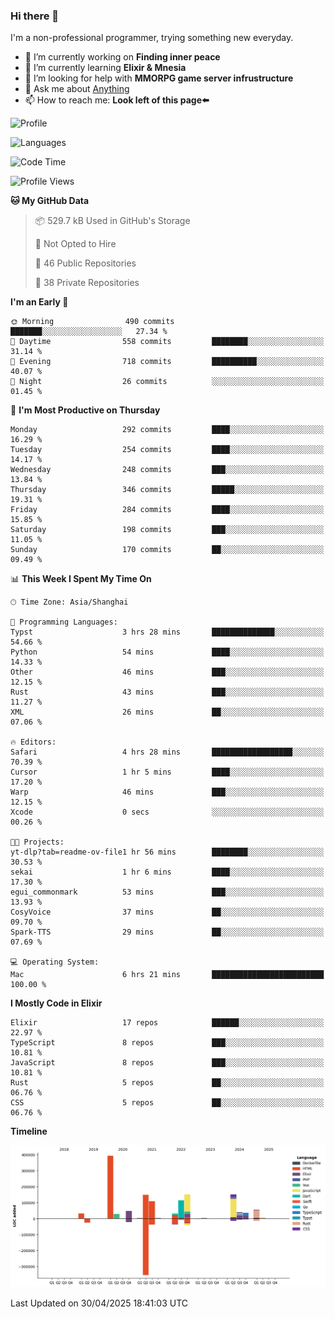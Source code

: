### Hi there 👋

I'm a non-professional programmer, trying something new everyday.

<!--
**dyzdyz010/dyzdyz010** is a ✨ _special_ ✨ repository because its `README.md` (this file) appears on your GitHub profile.
-->

- 🔭 I’m currently working on **Finding inner peace**
- 🌱 I’m currently learning **Elixir & Mnesia**
- 🤔 I’m looking for help with **MMORPG game server infrustructure**
- 💬 Ask me about [Anything](https://github.com/dyzdyz010/dyzdyz010/issues)
- 📫 How to reach me: **Look left of this page⬅️**

<!-- - 👯 I’m looking to collaborate on
- 😄 Pronouns: ...
- ⚡ Fun fact: ...
 -->
 
![Profile](https://github-readme-stats.vercel.app/api?username=dyzdyz010&count_private=true&show_icons=true&theme=dracula)

![Languages](https://github-readme-stats.vercel.app/api/top-langs/?username=dyzdyz010&layout=compact&theme=dracula)

<!--START_SECTION:waka-->
![Code Time](http://img.shields.io/badge/Code%20Time-1%2C940%20hrs%207%20mins-blue)

![Profile Views](http://img.shields.io/badge/Profile%20Views-0-blue)

**🐱 My GitHub Data** 

> 📦 529.7 kB Used in GitHub's Storage 
 > 
> 🚫 Not Opted to Hire
 > 
> 📜 46 Public Repositories 
 > 
> 🔑 38 Private Repositories 
 > 
**I'm an Early 🐤** 

```text
🌞 Morning                490 commits         ███████░░░░░░░░░░░░░░░░░░   27.34 % 
🌆 Daytime                558 commits         ████████░░░░░░░░░░░░░░░░░   31.14 % 
🌃 Evening                718 commits         ██████████░░░░░░░░░░░░░░░   40.07 % 
🌙 Night                  26 commits          ░░░░░░░░░░░░░░░░░░░░░░░░░   01.45 % 
```
📅 **I'm Most Productive on Thursday** 

```text
Monday                   292 commits         ████░░░░░░░░░░░░░░░░░░░░░   16.29 % 
Tuesday                  254 commits         ████░░░░░░░░░░░░░░░░░░░░░   14.17 % 
Wednesday                248 commits         ███░░░░░░░░░░░░░░░░░░░░░░   13.84 % 
Thursday                 346 commits         █████░░░░░░░░░░░░░░░░░░░░   19.31 % 
Friday                   284 commits         ████░░░░░░░░░░░░░░░░░░░░░   15.85 % 
Saturday                 198 commits         ███░░░░░░░░░░░░░░░░░░░░░░   11.05 % 
Sunday                   170 commits         ██░░░░░░░░░░░░░░░░░░░░░░░   09.49 % 
```


📊 **This Week I Spent My Time On** 

```text
🕑︎ Time Zone: Asia/Shanghai

💬 Programming Languages: 
Typst                    3 hrs 28 mins       ██████████████░░░░░░░░░░░   54.66 % 
Python                   54 mins             ████░░░░░░░░░░░░░░░░░░░░░   14.33 % 
Other                    46 mins             ███░░░░░░░░░░░░░░░░░░░░░░   12.15 % 
Rust                     43 mins             ███░░░░░░░░░░░░░░░░░░░░░░   11.27 % 
XML                      26 mins             ██░░░░░░░░░░░░░░░░░░░░░░░   07.06 % 

🔥 Editors: 
Safari                   4 hrs 28 mins       ██████████████████░░░░░░░   70.39 % 
Cursor                   1 hr 5 mins         ████░░░░░░░░░░░░░░░░░░░░░   17.20 % 
Warp                     46 mins             ███░░░░░░░░░░░░░░░░░░░░░░   12.15 % 
Xcode                    0 secs              ░░░░░░░░░░░░░░░░░░░░░░░░░   00.26 % 

🐱‍💻 Projects: 
yt-dlp?tab=readme-ov-file1 hr 56 mins        ████████░░░░░░░░░░░░░░░░░   30.53 % 
sekai                    1 hr 6 mins         ████░░░░░░░░░░░░░░░░░░░░░   17.30 % 
egui_commonmark          53 mins             ███░░░░░░░░░░░░░░░░░░░░░░   13.93 % 
CosyVoice                37 mins             ██░░░░░░░░░░░░░░░░░░░░░░░   09.70 % 
Spark-TTS                29 mins             ██░░░░░░░░░░░░░░░░░░░░░░░   07.69 % 

💻 Operating System: 
Mac                      6 hrs 21 mins       █████████████████████████   100.00 % 
```

**I Mostly Code in Elixir** 

```text
Elixir                   17 repos            ██████░░░░░░░░░░░░░░░░░░░   22.97 % 
TypeScript               8 repos             ███░░░░░░░░░░░░░░░░░░░░░░   10.81 % 
JavaScript               8 repos             ███░░░░░░░░░░░░░░░░░░░░░░   10.81 % 
Rust                     5 repos             ██░░░░░░░░░░░░░░░░░░░░░░░   06.76 % 
CSS                      5 repos             ██░░░░░░░░░░░░░░░░░░░░░░░   06.76 % 
```



**Timeline**

![Lines of Code chart](https://raw.githubusercontent.com/dyzdyz010/dyzdyz010/master/assets/bar_graph.png)


 Last Updated on 30/04/2025 18:41:03 UTC
<!--END_SECTION:waka-->
